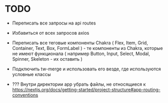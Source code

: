 # TODO

- Переписать все запросы на api routes
- Избавиться от всех запросов axios
- Переписать все теговые компоненты Chakra ( Flex, Item, Grid, Container, Text, Box, FormLabel ) - те компоненты из Chakra, которые не имеют функционала ( например Button, Input, Select, Modal, Spinner, Skeleton - их оставить )
- Подключить tw-merge и использовать его везде, где используются условные классы

- ??? Внутри директории app убрать файлы, не относящиеся к https://nextjs.org/docs/getting-started/project-structure#app-routing-conventions